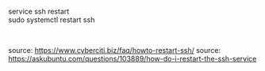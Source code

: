 service ssh restart
<br>
sudo systemctl restart ssh

<br>

source: https://www.cyberciti.biz/faq/howto-restart-ssh/
source: https://askubuntu.com/questions/103889/how-do-i-restart-the-ssh-service